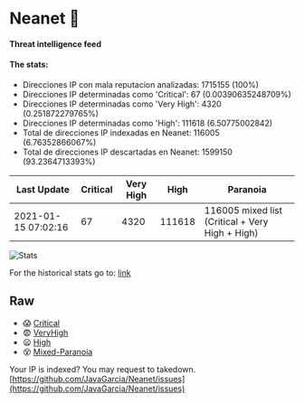# Neanet :hocho:
#### Threat intelligence feed
#### The stats:

- Direcciones IP con mala reputacion analizadas: 1715155 (100%)
- Direcciones IP determinadas como 'Critical':  67 (0.00390635248709%)
- Direcciones IP determinadas como 'Very High':  4320 (0.251872279765%)
- Direcciones IP determinadas como 'High':  111618 (6.50775002842)
- Total de direcciones IP indexadas en Neanet:  116005 (6.76352866067%)
- Total de direcciones IP descartadas en Neanet:  1599150 (93.2364713393%)

| Last Update | Critical | Very High | High | Paranoia |
| --- | --- | --- | --- | --- |
| 2021-01-15 07:02:16 | 67 | 4320 | 111618 | 116005 mixed list (Critical + Very High + High)|

![Stats](https://docs.google.com/spreadsheets/d/e/2PACX-1vSnaNMIXVabIpDJjufMlzH7poXnshF3mgd8Is1g9ytUEzVsP5my4Trn8f-xkoLLQ38xpL3HtmUexLo6/pubchart?oid=501124687&format=image)

For the historical stats go to: [link](/stats.csv)
## Raw
- :scream: [Critical](https://raw.githubusercontent.com/JavaGarcia/Neanet/master/blacklists/neanet_critical.txt)
- :fearful: [VeryHigh](https://raw.githubusercontent.com/JavaGarcia/Neanet/master/blacklists/neanet_veryHigh.txtt)
- :frowning: [High](https://raw.githubusercontent.com/JavaGarcia/Neanet/master/blacklists/neanet_high.txt)
- :dizzy_face: [Mixed-Paranoia](https://raw.githubusercontent.com/JavaGarcia/Neanet/master/blacklists/neanet_all.txt)


Your IP is indexed? You may request to takedown. [https://github.com/JavaGarcia/Neanet/issues](https://github.com/JavaGarcia/Neanet/issues)





















































































































































































































































































































































































































































































































































































































































































































































































































































































































































































































































































































































































































































































































































































































































































































































































































































































































































































































































































































































































































































































































































































































































































































































































































































































































































































































































































































































































































































































































































































































































































































































































































































































































































































































































































































































































































































